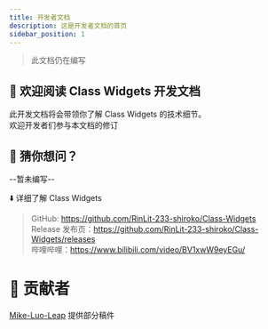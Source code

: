 ```yaml
---
title: 开发者文档
description: 这是开发者文档的首页
sidebar_position: 1
---
```


> 此文档仍在编写
## 👋 欢迎阅读 Class Widgets 开发文档
此开发文档将会带领你了解 Class Widgets 的技术细节。  
欢迎开发者们参与本文档的修订

## 💭 猜你想问？
   --暂未编写--


⬇️ 详细了解 Class Widgets
> GitHub: https://github.com/RinLit-233-shiroko/Class-Widgets  
> Release 发布页：https://github.com/RinLit-233-shiroko/Class-Widgets/releases  
> 哔哩哔哩：https://www.bilibili.com/video/BV1xwW9eyEGu/  

# 📃 贡献者
[Mike-Luo-Leap](https://github.com/Mike-Luo-Leap) 提供部分稿件